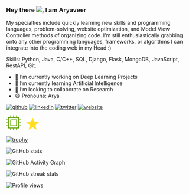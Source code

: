 ### Hey there  <img src="https://media.giphy.com/media/hvRJCLFzcasrR4ia7z/giphy.gif" width="25px">, I am Aryaveer
My specialties include quickly learning new skills and programming languages, problem-solving, website optimization, and Model View Controller methods of organizing code. I'm still enthusiastically grabbing onto any other programming languages, frameworks, or algorithms I can integrate into the coding web in my Head :) 

Skills: Python, Java, C/C++, SQL, Django, Flask, MongoDB, JavaScript, RestAPI, Git.

- 🔭 I’m currently working on Deep Learning Projects 
- 🌱 I’m currently learning Artificial Intelligence 
- 👯 I’m looking to collaborate on Research 
- 😄 Pronouns: Arya 


[<img src='https://cdn.jsdelivr.net/npm/simple-icons@3.0.1/icons/github.svg' alt='github' height='40'>](https://github.com/Aryavir07)  [<img src='https://cdn.jsdelivr.net/npm/simple-icons@3.0.1/icons/linkedin.svg' alt='linkedin' height='40'>](https://www.linkedin.com/in/https://www.linkedin.com/in/aryavir07//)  [<img src='https://cdn.jsdelivr.net/npm/simple-icons@3.0.1/icons/twitter.svg' alt='twitter' height='40'>](https://twitter.com/@roswell0007)  [<img src='https://cdn.jsdelivr.net/npm/simple-icons@3.0.1/icons/icloud.svg' alt='website' height='40'>](https://aryaveer.herokuapp.com/)  

<a href='https://docs.github.com/en/developers'><img src='https://raw.githubusercontent.com/acervenky/animated-github-badges/master/assets/devbadge.gif' width='40' height='40'></a> <a href='https://stars.github.com/'><img src='https://raw.githubusercontent.com/acervenky/animated-github-badges/master/assets/starbadge.gif' width='35' height='35'></a> 

[![trophy](https://github-profile-trophy.vercel.app/?username=Aryavir07)](https://github.com/ryo-ma/github-profile-trophy)

![GitHub stats](https://github-readme-stats.vercel.app/api?username=Aryavir07&show_icons=true&count_private=true)  

![GitHub Activity Graph](https://activity-graph.herokuapp.com/graph?username=Aryavir07)  

![GitHub streak stats](https://github-readme-streak-stats.herokuapp.com/?user=Aryavir07)  

![Profile views](https://gpvc.arturio.dev/Aryavir07)  
